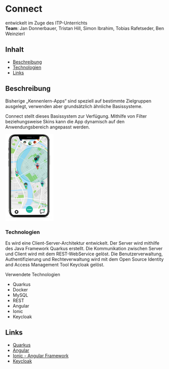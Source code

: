 <!-- PROJECT LOGO -->
# Connect
entwickelt im Zuge des ITP-Unterrichts <br>
**Team**: Jan Donnerbauer, Tristan Hill, Simon Ibrahim, Tobias Rafetseder, Ben Weinzierl


<!-- TABLE OF CONTENTS -->

## Inhalt

* [Beschreibung](#toc_2)
* [Technologien](#toc_3)
* [Links](#toc_4)



<!-- ABOUT THE PROJECT -->

## Beschreibung

Bisherige „Kennenlern-Apps“ sind speziell auf bestimmte Zielgruppen ausgelegt, verwenden aber grundsätzlich ähnliche Basissysteme. 

Connect stellt dieses Basissystem zur Verfügung. Mithilfe von Filter beziehungsweise Skins kann die App dynamisch auf den Anwendungsbereich angepasst werden. 

<img src="design/readme_src/mockup.png" width="30%">

### Technologien
Es wird eine Client-Server-Architektur entwickelt. Der Server wird mithilfe des Java Framework Quarkus erstellt. Die Kommunikation zwischen Server und Client wird mit dem REST-WebService gelöst. Die Benutzerverwaltung, Authentifizierung und Rechteverwaltung wird mit dem Open Source Identity and Access Management Tool Keycloak gelöst. 

Verwendete Technologien

- Quarkus
- Docker
- MySQL
- REST
- Angular
- Ionic
- Keycloak

<!-- GETTING STARTED -->



<!-- USAGE EXAMPLES -->

<!-- ROADMAP -->

<!-- CONTRIBUTING -->

<!-- LICENSE -->

<!-- CONTACT -->

<!-- ACKNOWLEDGEMENTS -->
## Links
* [Quarkus](https://quarkus.io/)
* [Angular](https://angular.io/docs)
* [Ionic - Angular Framework](https://ionicframework.com/docs/angular/your-first-app)
* [Keycloak](https://www.keycloak.org/)

